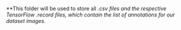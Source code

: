 **This folder will be used to store all *.csv files and the respective TensorFlow *.record files, which contain the list of annotations for our dataset images.**